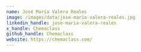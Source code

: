 ```yaml
---
name: José María Valera Reales
image: /images/data/jose-maria-valera-reales.jpg
linkedin_handle: jose-maria-valera-reales
x_handle: Chemaclass
github_handle: Chemaclass
website: https://chemaclass.com/
---
```

